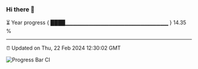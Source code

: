### Hi there 👋

⏳ Year progress { ████▁▁▁▁▁▁▁▁▁▁▁▁▁▁▁▁▁▁▁▁▁▁▁▁▁▁ } 14.35 %

---

⏰ Updated on Thu, 22 Feb 2024 12:30:02 GMT

![Progress Bar CI](https://github.com/ZhaoGui/ZhaoGui/workflows/Progress%20Bar%20CI/badge.svg)
